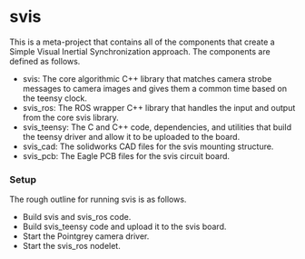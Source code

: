 # svis
This is a meta-project that contains all of the components that create a Simple Visual Inertial Synchronization approach.  The components are defined as follows.

- svis: The core algorithmic C++ library that matches camera strobe messages to camera images and gives them a common time based on the teensy clock.
- svis_ros: The ROS wrapper C++ library that handles the input and output from the core svis library.
- svis_teensy: The C and C++ code, dependencies, and utilities that build the teensy driver and allow it to be uploaded to the board.
- svis_cad: The solidworks CAD files for the svis mounting structure.
- svis_pcb: The Eagle PCB files for the svis circuit board.

### Setup
The rough outline for running svis is as follows.

- Build svis and svis_ros code.
- Build svis_teensy code and upload it to the svis board.
- Start the Pointgrey camera driver.
- Start the svis_ros nodelet.
